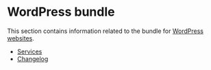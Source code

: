# WordPress bundle

This section contains information related to the bundle for [WordPress websites](../../../apps/wordpress/README.md).
 
* [Services](services.md)
* [Changelog](changelog.md)
